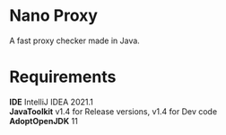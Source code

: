 # Nano Proxy
A fast proxy checker made in Java.

# Requirements
**IDE** IntelliJ IDEA 2021.1<br/>
**JavaToolkit** v1.4 for Release versions, v1.4 for Dev code<br/>
**AdoptOpenJDK** 11
